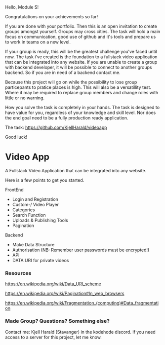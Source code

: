 Hello, Module S!

Congratulations on your achievements so far!

If you are done with your portfolio. Then this is an open invitation to create groups amongst yourself.
Groups may cross cities. The task will hold a main focus on communication, good use of github and it's tools and prepare us to work in teams on a new level.

If your group is ready, this will be the greatest challenge you've faced until now.
The task i've created is the foundation to a fullstack video application that can be integrated into any website.
If you are unable to create a group with backend developer, it will be possible to connect to another groups backend.
So if you are in need of a backend contact me.

Because this project will go on while the possibility to lose group particepants to pratice places is high.
This will also be a versatillity test. Where it may be required to replace group members and change roles with little or no warning.

How you solve the task is completely in your hands.
The task is designed to have value for you, regardless of your knowledge and skill level.
Nor does the end goal need to be a fully production ready application.

The task: https://github.com/KjellHarald/videoapp

Good luck!


# Video App
A Fullstack Video Application that can be integrated into any website.

Here is a few points to get you started.

FrontEnd
- Login and Registration
- Custom-/ Video Player
- Categories
- Search Function
- Uploads & Publishing Tools
- Pagination

Backend
- Make Data Structure
- Authorisation (NB: Remember user passwords must be encrypted!)
- API
- DATA URI for private videos

### Resources
https://en.wikipedia.org/wiki/Data_URI_scheme

https://en.wikipedia.org/wiki/Pagination#In_web_browsers

https://en.wikipedia.org/wiki/Fragmentation_(computing)#Data_fragmentation

### Made Group? Questions? Something else?
Contact me: Kjell Harald (Stavanger) in the kodehode discord.
If you need access to a server for this project, let me know.

